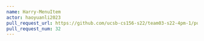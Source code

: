 ```yaml
---
name: Harry-MenuItem
actor: haoyuanli2023
pull_request_url: https://github.com/ucsb-cs156-s22/team03-s22-4pm-1/pull/32
pull_request_num: 32
---
```

